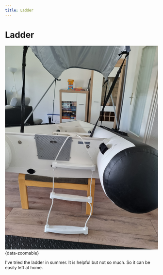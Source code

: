 ```yaml
---
title: Ladder
---
```

# Ladder

![Ladder](../img/boat/ladder/on-boat.jpg){data-zoomable}

I've tried the ladder in summer. It is helpful but not so much. So it can be easily left at home.